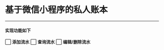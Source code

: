 
# 基于微信小程序的私人账本

---


#### 实现功能如下
:white_large_square:   **添加流水**
:white_large_square:   **查询流水**
:white_large_square:   **编辑/删除流水**
<!-- :white_large_square:   ****
:white_large_square:  -->

<!-- :white_check_mark: -->

